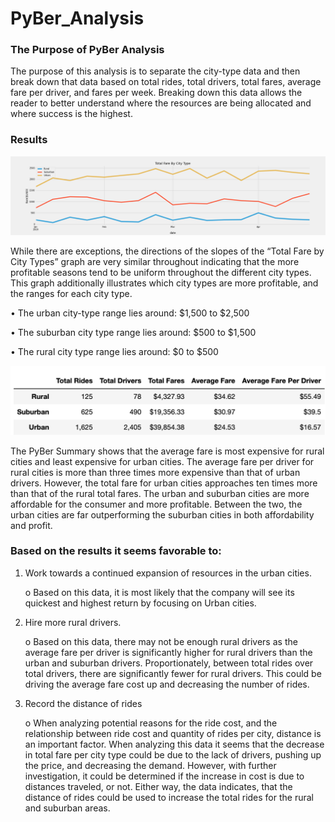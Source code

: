 # PyBer_Analysis
### The Purpose of PyBer Analysis
The purpose of this analysis is to separate the city-type data and then break down that data based on total rides, total drivers, total fares, average fare per driver, and fares per week. Breaking down this data allows the reader to better understand where the resources are being allocated and where success is the highest.

### Results

![Minion](https://raw.githubusercontent.com/SavannahPosner/PyBer_Analysis/main/analysis/PyBer_fare_summary.png)


While there are exceptions, the directions of the slopes of the “Total Fare by City Types” graph are very similar throughout indicating that the more profitable seasons tend to be uniform throughout the different city types. This graph additionally illustrates which city types are more profitable, and the ranges for each city type. 

•	The urban city-type range lies around: $1,500 to $2,500

•	The suburban city type range lies around: $500 to $1,500

•	The rural city type range lies around: $0 to $500 


![Minion](https://raw.githubusercontent.com/SavannahPosner/PyBer_Analysis/main/analysis/Screen%20Shot%202022-07-12%20at%201.39.35%20PM.png)

The PyBer Summary shows that the average fare is most expensive for rural cities and least expensive for urban cities. The average fare per driver for rural cities is more than three times more expensive than that of urban drivers. However, the total fare for urban cities approaches ten times more than that of the rural total fares. The urban and suburban cities are more affordable for the consumer and more profitable. Between the two, the urban cities are far outperforming the suburban cities in both affordability and profit. 


### Based on the results it seems favorable to: 
1.	Work towards a continued expansion of resources in the urban cities. 

       o	Based on this data, it is most likely that the company will see its quickest and highest return by focusing on Urban cities. 

2.	Hire more rural drivers.

       o	Based on this data, there may not be enough rural drivers as the average fare per driver is significantly higher for rural drivers than the urban and suburban drivers. Proportionately, between total rides over total drivers, there are significantly fewer for rural 
drivers. This could be driving the average fare cost up and decreasing the number of rides.

3.	Record the distance of rides 

       o	When analyzing potential reasons for the ride cost, and the relationship between ride cost and quantity of rides per city, distance is an important factor. When analyzing this data it seems that the decrease in total fare per city type could be due to the lack of drivers, pushing up the price, and decreasing the demand. However, with further investigation, it could be determined if the increase in cost is due to distances traveled, or not. Either way, the data indicates, that the distance of rides could be used to increase the total rides for the rural and suburban areas. 
